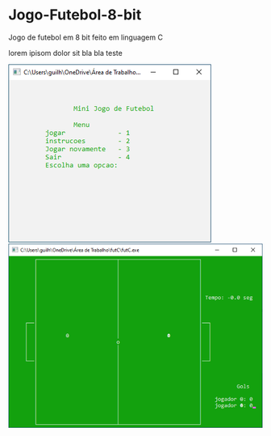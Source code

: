 # Jogo-Futebol-8-bit
Jogo de futebol em 8 bit feito em linguagem C

<p align="left">lorem ipisom dolor sit bla bla teste</p>


<div align="left">
  <img src="https://github.com/gui-celino/Jogo-Futebol-8-bit/blob/main/imagens-jogo/tela-inicial.png"/>
</div>

<div align="left">
  <img src="https://github.com/gui-celino/Jogo-Futebol-8-bit/blob/main/imagens-jogo/jogo-comecando.png"/>
</div>
